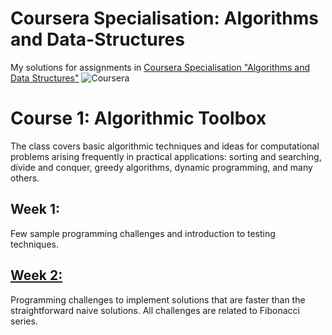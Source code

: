 # Coursera Specialisation: Algorithms and Data-Structures
My solutions for assignments in [Coursera Specialisation "Algorithms and Data Structures"](https://www.coursera.org/specializations/data-structures-algorithms)
![Coursera](http://68.media.tumblr.com/92a71d62ace9940f8ddd540400444fc4/tumblr_inline_mppo32jFBC1qz4rgp.png)

# Course 1: Algorithmic Toolbox
The class covers basic algorithmic techniques and ideas for computational problems arising frequently in practical applications: sorting and searching, divide and conquer, greedy algorithms, dynamic programming, and many others. 

 ## Week 1: 
 Few sample programming challenges and introduction to testing techniques. 

 ## [Week 2:](https://github.com/gitvino/Coursera-Specialisation-Algorithms-and-Data-Structures/tree/master/1_Algorithmic_Toolbox/week2_algorithmic_warmup "Week 2")
 Programming challenges to implement solutions that are faster than the straightforward naive solutions. All challenges are related to Fibonacci series. 
